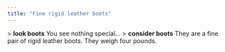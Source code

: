 ```yaml
---
title: "Fine rigid leather boots"
---
```


\> **look boots**
You see nothing special...
\> **consider boots**
They are a fine pair of rigid leather boots.
They weigh four pounds.